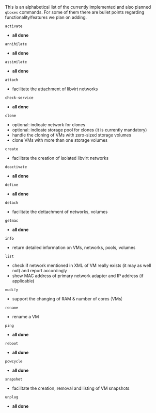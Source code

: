 This is an alphabetical list of the currently implemented and also planned `qboxes` commands. For some of them there are bullet points regarding functionality/features we plan on adding.

`activate`
* __all done__

`annihilate`
* __all done__

`assimilate`
* __all done__

`attach`
* facilitate the attachment of libvirt networks

`check-service`
* __all done__

`clone`
* optional: indicate network for clones
* optional: indicate storage pool for clones (it is currently mandatory)
* handle the cloning of VMs with zero-sized storage volumes
* clone VMs with more than one storage volumes

`create`
* facilitate the creation of isolated libvirt networks

`deactivate`
* __all done__

`define`
* __all done__

`detach`
* facilitate the dettachment of networks, volumes

`getmac`
* __all done__

`info`
* return detailed information on VMs, networks, pools, volumes

`list`
* check if network mentioned in XML of VM really exists (it may as well not) and report accordingly
* show MAC address of primary network adapter and IP address (if applicable)

`modify`
* support the changing of RAM & number of cores (VMs)

`rename`
* rename a VM

`ping`
* __all done__

`reboot`
* __all done__

`powcycle`
* __all done__

`snapshot`
* facilitate the creation, removal and listing of VM snapshots

`unplug`
* __all done__

